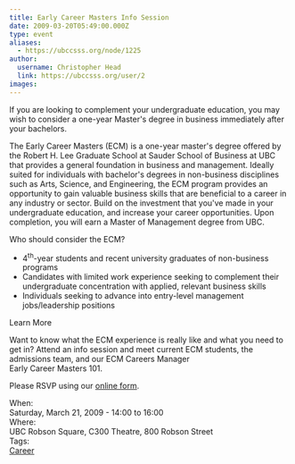 ```yaml
---
title: Early Career Masters Info Session 
date: 2009-03-20T05:49:00.000Z
type: event
aliases:
  - https://ubccsss.org/node/1225
author:
  username: Christopher Head
  link: https://ubccsss.org/user/2
images:
---
```


<div class="field field-name-body field-type-text-with-summary field-label-hidden"><div class="field-items"><div class="field-item even"><p>If you are looking to complement your undergraduate education, you may wish to consider a one-year Master&apos;s degree in business immediately after your bachelors. </p>
<p>The Early Career Masters (ECM) is a one-year master&apos;s degree offered by the Robert H. Lee Graduate School at Sauder School of Business at UBC that provides a general foundation in business and management. Ideally suited for individuals with bachelor&apos;s degrees in non-business disciplines such as Arts, Science, and Engineering, the ECM program provides an opportunity to gain valuable business skills that are beneficial to a career in any industry or sector. Build on the investment that you&apos;ve made in your undergraduate education, and increase your career opportunities.  Upon completion, you will earn a Master of Management degree from UBC. </p>
<p>Who should consider the ECM?</p>
<ul>
<li>4<sup>th</sup>-year students and recent university graduates of non-business programs</li>
<li>Candidates with limited work experience seeking to complement their undergraduate concentration with applied, relevant business skills</li>
<li>Individuals seeking to advance into entry-level management jobs/leadership positions</li>
</ul>
<p>Learn More</p>
<p>Want to know what the ECM experience is really like and what you need to get in? Attend an info session and meet current ECM students, the admissions team, and our ECM Careers Manager<br>
Early Career Masters 101.</p>
<p>Please RSVP using our <a href="https://secure.sauder.ubc.ca/mba/info_session/index.cfm?progid=ECM">online form</a>.</p>
</div></div></div><div class="field field-name-field-dates field-type-datetime field-label-above"><div class="field-label">When:&#xA0;</div><div class="field-items"><div class="field-item even"><span class="date-display-single">Saturday, March 21, 2009 - <span class="date-display-range"><span class="date-display-start">14:00</span> to <span class="date-display-end">16:00</span></span></span></div></div></div><div class="field field-name-field-location field-type-text field-label-above"><div class="field-label">Where:&#xA0;</div><div class="field-items"><div class="field-item even">UBC Robson Square, C300 Theatre, 800 Robson Street</div></div></div>    <footer>
    <div class="field field-name-field-tags field-type-taxonomy-term-reference field-label-above"><div class="field-label">Tags:&#xA0;</div><div class="field-items"><div class="field-item even"><a href="/career">Career</a></div></div></div>      </footer>